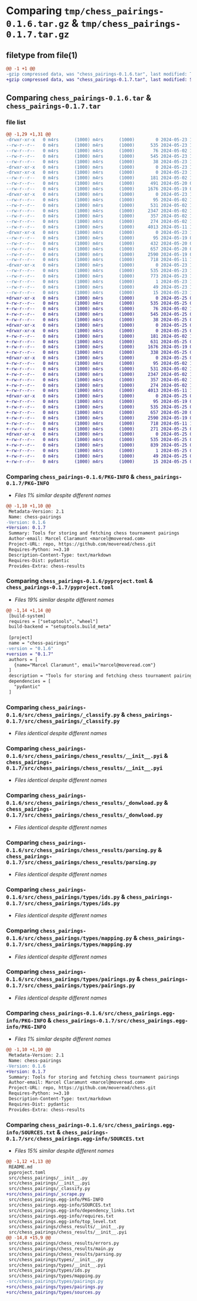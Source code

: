 # Comparing `tmp/chess_pairings-0.1.6.tar.gz` & `tmp/chess_pairings-0.1.7.tar.gz`

## filetype from file(1)

```diff
@@ -1 +1 @@
-gzip compressed data, was "chess_pairings-0.1.6.tar", last modified: Thu May 23 17:16:12 2024, max compression
+gzip compressed data, was "chess_pairings-0.1.7.tar", last modified: Sat May 25 08:06:26 2024, max compression
```

## Comparing `chess_pairings-0.1.6.tar` & `chess_pairings-0.1.7.tar`

### file list

```diff
@@ -1,29 +1,31 @@
-drwxr-xr-x   0 m4rs      (1000) m4rs      (1000)        0 2024-05-23 17:16:12.339748 chess_pairings-0.1.6/
--rw-r--r--   0 m4rs      (1000) m4rs      (1000)      535 2024-05-23 17:16:12.339748 chess_pairings-0.1.6/PKG-INFO
--rw-r--r--   0 m4rs      (1000) m4rs      (1000)       76 2024-05-02 17:54:54.000000 chess_pairings-0.1.6/README.md
--rw-r--r--   0 m4rs      (1000) m4rs      (1000)      545 2024-05-23 17:16:08.000000 chess_pairings-0.1.6/pyproject.toml
--rw-r--r--   0 m4rs      (1000) m4rs      (1000)       38 2024-05-23 17:16:12.339748 chess_pairings-0.1.6/setup.cfg
-drwxr-xr-x   0 m4rs      (1000) m4rs      (1000)        0 2024-05-23 17:16:12.329748 chess_pairings-0.1.6/src/
-drwxr-xr-x   0 m4rs      (1000) m4rs      (1000)        0 2024-05-23 17:16:12.329748 chess_pairings-0.1.6/src/chess_pairings/
--rw-r--r--   0 m4rs      (1000) m4rs      (1000)      181 2024-05-02 17:54:54.000000 chess_pairings-0.1.6/src/chess_pairings/__init__.py
--rw-r--r--   0 m4rs      (1000) m4rs      (1000)      491 2024-05-20 06:44:12.000000 chess_pairings-0.1.6/src/chess_pairings/__init__.pyi
--rw-r--r--   0 m4rs      (1000) m4rs      (1000)     1676 2024-05-19 09:08:59.000000 chess_pairings-0.1.6/src/chess_pairings/_classify.py
-drwxr-xr-x   0 m4rs      (1000) m4rs      (1000)        0 2024-05-23 17:16:12.339748 chess_pairings-0.1.6/src/chess_pairings/chess_results/
--rw-r--r--   0 m4rs      (1000) m4rs      (1000)       95 2024-05-02 17:54:54.000000 chess_pairings-0.1.6/src/chess_pairings/chess_results/__init__.py
--rw-r--r--   0 m4rs      (1000) m4rs      (1000)      531 2024-05-02 17:54:54.000000 chess_pairings-0.1.6/src/chess_pairings/chess_results/__init__.pyi
--rw-r--r--   0 m4rs      (1000) m4rs      (1000)     2347 2024-05-02 17:54:54.000000 chess_pairings-0.1.6/src/chess_pairings/chess_results/_donwload.py
--rw-r--r--   0 m4rs      (1000) m4rs      (1000)      357 2024-05-02 17:54:54.000000 chess_pairings-0.1.6/src/chess_pairings/chess_results/errors.py
--rw-r--r--   0 m4rs      (1000) m4rs      (1000)      274 2024-05-02 17:54:54.000000 chess_pairings-0.1.6/src/chess_pairings/chess_results/main.py
--rw-r--r--   0 m4rs      (1000) m4rs      (1000)     4013 2024-05-11 16:42:20.000000 chess_pairings-0.1.6/src/chess_pairings/chess_results/parsing.py
-drwxr-xr-x   0 m4rs      (1000) m4rs      (1000)        0 2024-05-23 17:16:12.339748 chess_pairings-0.1.6/src/chess_pairings/types/
--rw-r--r--   0 m4rs      (1000) m4rs      (1000)       95 2024-05-19 08:19:56.000000 chess_pairings-0.1.6/src/chess_pairings/types/__init__.py
--rw-r--r--   0 m4rs      (1000) m4rs      (1000)      432 2024-05-20 06:43:53.000000 chess_pairings-0.1.6/src/chess_pairings/types/__init__.pyi
--rw-r--r--   0 m4rs      (1000) m4rs      (1000)      657 2024-05-20 06:43:41.000000 chess_pairings-0.1.6/src/chess_pairings/types/ids.py
--rw-r--r--   0 m4rs      (1000) m4rs      (1000)     2590 2024-05-19 09:26:58.000000 chess_pairings-0.1.6/src/chess_pairings/types/mapping.py
--rw-r--r--   0 m4rs      (1000) m4rs      (1000)      718 2024-05-11 16:42:02.000000 chess_pairings-0.1.6/src/chess_pairings/types/pairings.py
-drwxr-xr-x   0 m4rs      (1000) m4rs      (1000)        0 2024-05-23 17:16:12.339748 chess_pairings-0.1.6/src/chess_pairings.egg-info/
--rw-r--r--   0 m4rs      (1000) m4rs      (1000)      535 2024-05-23 17:16:12.000000 chess_pairings-0.1.6/src/chess_pairings.egg-info/PKG-INFO
--rw-r--r--   0 m4rs      (1000) m4rs      (1000)      773 2024-05-23 17:16:12.000000 chess_pairings-0.1.6/src/chess_pairings.egg-info/SOURCES.txt
--rw-r--r--   0 m4rs      (1000) m4rs      (1000)        1 2024-05-23 17:16:12.000000 chess_pairings-0.1.6/src/chess_pairings.egg-info/dependency_links.txt
--rw-r--r--   0 m4rs      (1000) m4rs      (1000)       49 2024-05-23 17:16:12.000000 chess_pairings-0.1.6/src/chess_pairings.egg-info/requires.txt
--rw-r--r--   0 m4rs      (1000) m4rs      (1000)       15 2024-05-23 17:16:12.000000 chess_pairings-0.1.6/src/chess_pairings.egg-info/top_level.txt
+drwxr-xr-x   0 m4rs      (1000) m4rs      (1000)        0 2024-05-25 08:06:26.583998 chess_pairings-0.1.7/
+-rw-r--r--   0 m4rs      (1000) m4rs      (1000)      535 2024-05-25 08:06:26.583998 chess_pairings-0.1.7/PKG-INFO
+-rw-r--r--   0 m4rs      (1000) m4rs      (1000)       76 2024-05-02 17:54:54.000000 chess_pairings-0.1.7/README.md
+-rw-r--r--   0 m4rs      (1000) m4rs      (1000)      545 2024-05-25 08:06:22.000000 chess_pairings-0.1.7/pyproject.toml
+-rw-r--r--   0 m4rs      (1000) m4rs      (1000)       38 2024-05-25 08:06:26.583998 chess_pairings-0.1.7/setup.cfg
+drwxr-xr-x   0 m4rs      (1000) m4rs      (1000)        0 2024-05-25 08:06:26.573998 chess_pairings-0.1.7/src/
+drwxr-xr-x   0 m4rs      (1000) m4rs      (1000)        0 2024-05-25 08:06:26.573998 chess_pairings-0.1.7/src/chess_pairings/
+-rw-r--r--   0 m4rs      (1000) m4rs      (1000)      181 2024-05-02 17:54:54.000000 chess_pairings-0.1.7/src/chess_pairings/__init__.py
+-rw-r--r--   0 m4rs      (1000) m4rs      (1000)      631 2024-05-25 08:06:09.000000 chess_pairings-0.1.7/src/chess_pairings/__init__.pyi
+-rw-r--r--   0 m4rs      (1000) m4rs      (1000)     1676 2024-05-19 09:08:59.000000 chess_pairings-0.1.7/src/chess_pairings/_classify.py
+-rw-r--r--   0 m4rs      (1000) m4rs      (1000)      338 2024-05-25 08:05:30.000000 chess_pairings-0.1.7/src/chess_pairings/_scrape.py
+drwxr-xr-x   0 m4rs      (1000) m4rs      (1000)        0 2024-05-25 08:06:26.583998 chess_pairings-0.1.7/src/chess_pairings/chess_results/
+-rw-r--r--   0 m4rs      (1000) m4rs      (1000)       95 2024-05-02 17:54:54.000000 chess_pairings-0.1.7/src/chess_pairings/chess_results/__init__.py
+-rw-r--r--   0 m4rs      (1000) m4rs      (1000)      531 2024-05-02 17:54:54.000000 chess_pairings-0.1.7/src/chess_pairings/chess_results/__init__.pyi
+-rw-r--r--   0 m4rs      (1000) m4rs      (1000)     2347 2024-05-02 17:54:54.000000 chess_pairings-0.1.7/src/chess_pairings/chess_results/_donwload.py
+-rw-r--r--   0 m4rs      (1000) m4rs      (1000)      357 2024-05-02 17:54:54.000000 chess_pairings-0.1.7/src/chess_pairings/chess_results/errors.py
+-rw-r--r--   0 m4rs      (1000) m4rs      (1000)      274 2024-05-02 17:54:54.000000 chess_pairings-0.1.7/src/chess_pairings/chess_results/main.py
+-rw-r--r--   0 m4rs      (1000) m4rs      (1000)     4013 2024-05-11 16:42:20.000000 chess_pairings-0.1.7/src/chess_pairings/chess_results/parsing.py
+drwxr-xr-x   0 m4rs      (1000) m4rs      (1000)        0 2024-05-25 08:06:26.583998 chess_pairings-0.1.7/src/chess_pairings/types/
+-rw-r--r--   0 m4rs      (1000) m4rs      (1000)       95 2024-05-19 08:19:56.000000 chess_pairings-0.1.7/src/chess_pairings/types/__init__.py
+-rw-r--r--   0 m4rs      (1000) m4rs      (1000)      535 2024-05-25 08:04:11.000000 chess_pairings-0.1.7/src/chess_pairings/types/__init__.pyi
+-rw-r--r--   0 m4rs      (1000) m4rs      (1000)      657 2024-05-20 06:43:41.000000 chess_pairings-0.1.7/src/chess_pairings/types/ids.py
+-rw-r--r--   0 m4rs      (1000) m4rs      (1000)     2590 2024-05-19 09:26:58.000000 chess_pairings-0.1.7/src/chess_pairings/types/mapping.py
+-rw-r--r--   0 m4rs      (1000) m4rs      (1000)      718 2024-05-11 16:42:02.000000 chess_pairings-0.1.7/src/chess_pairings/types/pairings.py
+-rw-r--r--   0 m4rs      (1000) m4rs      (1000)      271 2024-05-25 08:03:40.000000 chess_pairings-0.1.7/src/chess_pairings/types/sources.py
+drwxr-xr-x   0 m4rs      (1000) m4rs      (1000)        0 2024-05-25 08:06:26.583998 chess_pairings-0.1.7/src/chess_pairings.egg-info/
+-rw-r--r--   0 m4rs      (1000) m4rs      (1000)      535 2024-05-25 08:06:26.000000 chess_pairings-0.1.7/src/chess_pairings.egg-info/PKG-INFO
+-rw-r--r--   0 m4rs      (1000) m4rs      (1000)      839 2024-05-25 08:06:26.000000 chess_pairings-0.1.7/src/chess_pairings.egg-info/SOURCES.txt
+-rw-r--r--   0 m4rs      (1000) m4rs      (1000)        1 2024-05-25 08:06:26.000000 chess_pairings-0.1.7/src/chess_pairings.egg-info/dependency_links.txt
+-rw-r--r--   0 m4rs      (1000) m4rs      (1000)       49 2024-05-25 08:06:26.000000 chess_pairings-0.1.7/src/chess_pairings.egg-info/requires.txt
+-rw-r--r--   0 m4rs      (1000) m4rs      (1000)       15 2024-05-25 08:06:26.000000 chess_pairings-0.1.7/src/chess_pairings.egg-info/top_level.txt
```

### Comparing `chess_pairings-0.1.6/PKG-INFO` & `chess_pairings-0.1.7/PKG-INFO`

 * *Files 1% similar despite different names*

```diff
@@ -1,10 +1,10 @@
 Metadata-Version: 2.1
 Name: chess-pairings
-Version: 0.1.6
+Version: 0.1.7
 Summary: Tools for storing and fetching chess tournament pairings
 Author-email: Marcel Claramunt <marcel@moveread.com>
 Project-URL: repo, https://github.com/moveread/chess.git
 Requires-Python: >=3.10
 Description-Content-Type: text/markdown
 Requires-Dist: pydantic
 Provides-Extra: chess-results
```

### Comparing `chess_pairings-0.1.6/pyproject.toml` & `chess_pairings-0.1.7/pyproject.toml`

 * *Files 19% similar despite different names*

```diff
@@ -1,14 +1,14 @@
 [build-system]
 requires = ["setuptools", "wheel"]
 build-backend = "setuptools.build_meta"
 
 [project]
 name = "chess-pairings"
-version = "0.1.6"
+version = "0.1.7"
 authors = [
   {name="Marcel Claramunt", email="marcel@moveread.com"}
 ]
 description = "Tools for storing and fetching chess tournament pairings"
 dependencies = [
   "pydantic"
 ]
```

### Comparing `chess_pairings-0.1.6/src/chess_pairings/_classify.py` & `chess_pairings-0.1.7/src/chess_pairings/_classify.py`

 * *Files identical despite different names*

### Comparing `chess_pairings-0.1.6/src/chess_pairings/chess_results/__init__.pyi` & `chess_pairings-0.1.7/src/chess_pairings/chess_results/__init__.pyi`

 * *Files identical despite different names*

### Comparing `chess_pairings-0.1.6/src/chess_pairings/chess_results/_donwload.py` & `chess_pairings-0.1.7/src/chess_pairings/chess_results/_donwload.py`

 * *Files identical despite different names*

### Comparing `chess_pairings-0.1.6/src/chess_pairings/chess_results/parsing.py` & `chess_pairings-0.1.7/src/chess_pairings/chess_results/parsing.py`

 * *Files identical despite different names*

### Comparing `chess_pairings-0.1.6/src/chess_pairings/types/ids.py` & `chess_pairings-0.1.7/src/chess_pairings/types/ids.py`

 * *Files identical despite different names*

### Comparing `chess_pairings-0.1.6/src/chess_pairings/types/mapping.py` & `chess_pairings-0.1.7/src/chess_pairings/types/mapping.py`

 * *Files identical despite different names*

### Comparing `chess_pairings-0.1.6/src/chess_pairings/types/pairings.py` & `chess_pairings-0.1.7/src/chess_pairings/types/pairings.py`

 * *Files identical despite different names*

### Comparing `chess_pairings-0.1.6/src/chess_pairings.egg-info/PKG-INFO` & `chess_pairings-0.1.7/src/chess_pairings.egg-info/PKG-INFO`

 * *Files 1% similar despite different names*

```diff
@@ -1,10 +1,10 @@
 Metadata-Version: 2.1
 Name: chess-pairings
-Version: 0.1.6
+Version: 0.1.7
 Summary: Tools for storing and fetching chess tournament pairings
 Author-email: Marcel Claramunt <marcel@moveread.com>
 Project-URL: repo, https://github.com/moveread/chess.git
 Requires-Python: >=3.10
 Description-Content-Type: text/markdown
 Requires-Dist: pydantic
 Provides-Extra: chess-results
```

### Comparing `chess_pairings-0.1.6/src/chess_pairings.egg-info/SOURCES.txt` & `chess_pairings-0.1.7/src/chess_pairings.egg-info/SOURCES.txt`

 * *Files 15% similar despite different names*

```diff
@@ -1,12 +1,13 @@
 README.md
 pyproject.toml
 src/chess_pairings/__init__.py
 src/chess_pairings/__init__.pyi
 src/chess_pairings/_classify.py
+src/chess_pairings/_scrape.py
 src/chess_pairings.egg-info/PKG-INFO
 src/chess_pairings.egg-info/SOURCES.txt
 src/chess_pairings.egg-info/dependency_links.txt
 src/chess_pairings.egg-info/requires.txt
 src/chess_pairings.egg-info/top_level.txt
 src/chess_pairings/chess_results/__init__.py
 src/chess_pairings/chess_results/__init__.pyi
@@ -14,8 +15,9 @@
 src/chess_pairings/chess_results/errors.py
 src/chess_pairings/chess_results/main.py
 src/chess_pairings/chess_results/parsing.py
 src/chess_pairings/types/__init__.py
 src/chess_pairings/types/__init__.pyi
 src/chess_pairings/types/ids.py
 src/chess_pairings/types/mapping.py
-src/chess_pairings/types/pairings.py
+src/chess_pairings/types/pairings.py
+src/chess_pairings/types/sources.py
```

